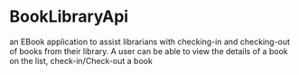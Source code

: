 # BookLibraryApi
an EBook application to assist librarians with checking-in and checking-out of books from their library.
A user can be able to view the details of a book on the list, check-in/Check-out a book 
